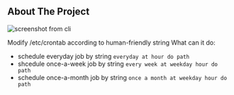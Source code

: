 <!-- ABOUT THE PROJECT -->
## About The Project

![screenshot from cli](https://i.ibb.co/nkrncmM/Screenshot-from-2021-12-16-16-14-25.png)

Modify /etc/crontab according to human-friendly string
What can it do:
* schedule everyday job by string `everyday at hour do path`
* shcedule once-a-week job by string `every week at weekday hour do path`
* schedule once-a-month job by string `once a month at weekday hour do path`

